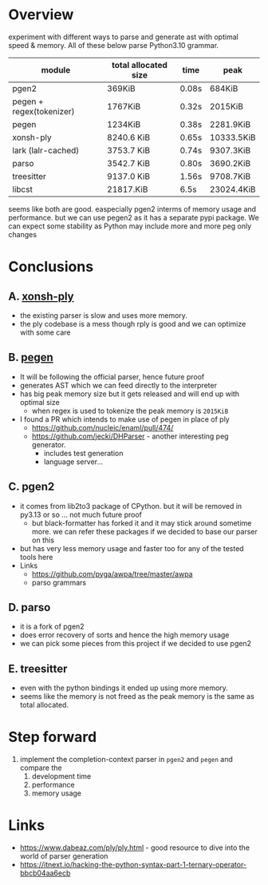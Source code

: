 # Overview

experiment with different ways to parse and generate ast with optimal speed & memory. 
All of these below parse Python3.10 grammar. 

| module                   | total allocated size | time  | peak       |
|--------------------------|----------------------|-------|------------|
| pgen2                    | 369KiB               | 0.08s | 684KiB     |
| pegen + regex(tokenizer) | 1767KiB              | 0.32s | 2015KiB    |
| pegen                    | 1234KiB              | 0.38s | 2281.9KiB  |
| xonsh-ply                | 8240.6 KiB           | 0.65s | 10333.5KiB |
| lark (lalr-cached)       | 3753.7 KiB           | 0.74s | 9307.3KiB  |
| parso                    | 3542.7 KiB           | 0.80s | 3690.2KiB  |
| treesitter               | 9137.0 KiB           | 1.56s | 9708.7KiB  |
| libcst                   | 21817.KiB            | 6.5s  | 23024.4KiB |


seems like both are good. easpecially pgen2 interms of memory usage and performance. but we can use pegen2 
as it has a separate pypi package. We can expect some stability as Python may include more and more peg only changes

# Conclusions

## A. [xonsh-ply](https://www.dabeaz.com/ply/ply.html#ply_nn11)

- the existing parser is slow and uses more memory. 
- the ply codebase is a mess though rply is good and we can optimize with some care

## B. [pegen](https://github.com/we-like-parsers/pegen)

- It will be following the official parser, hence future proof
- generates AST which we can feed directly to the interpreter
- has big peak memory size but it gets released and will end up with optimal size
  - when regex is used to tokenize the peak memory is `2015KiB`
- I found a PR which intends to make use of pegen in place of ply
  - https://github.com/nucleic/enaml/pull/474/
  - https://github.com/jecki/DHParser - another interesting peg generator. 
    - includes test generation 
    - language server...

## C. pgen2

- it comes from lib2to3 package of CPython. but it will be removed in py3.13 or so ... not much future proof
  - but black-formatter has forked it and it may stick around sometime more. 
  we can refer these packages if we decided to base our parser on this
- but has very less memory usage and faster too for any of the tested tools here
- Links
  - https://github.com/pyga/awpa/tree/master/awpa
  - parso grammars

## D. parso
 
- it is a fork of pgen2
- does error recovery of sorts and hence the high memory usage
- we can pick some pieces from this project if we decided to use pgen2

## E. treesitter

- even with the python bindings it ended up using more memory. 
- seems like the memory is not freed as the peak memory is the same as total allocated.

# Step forward

1. implement the completion-context parser in `pgen2` and `pegen` and compare the
   1. development time
   2. performance
   3. memory usage


# Links

- https://www.dabeaz.com/ply/ply.html - good resource to dive into the world of parser generation
- https://itnext.io/hacking-the-python-syntax-part-1-ternary-operator-bbcb04aa6ecb
